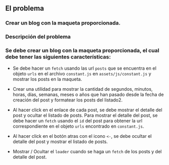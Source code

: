 ## El problema

### Crear un blog con la maqueta proporcionada.

### Descripción del problema

### Se debe crear un blog con la maqueta proporcionada, el cual debe tener las siguientes características:

- Se debe hacer un `fetch` usando las url `posts` que se encuentra en el objeto `urls` en el archivo `constant.js` en `assets/js/constant.js` y mostrar los posts en la maqueta.

- Crear una utilidad para mostrar la cantidad de segundos, minutos, horas, días, semanas, meses o años que han pasado desde la fecha de creación del post y formatear los posts del listado2.

- Al hacer click en el enlace de cada post, se debe mostrar el detalle del post y ocultar el listado de posts. Para mostrar el detalle del post, se debe hacer un `fetch` usando el `id` del post para obtener la url correspondiente en el objeto `urls` encontrado en `constant.js`.

- Al hacer click en el botón atras con el icono `<-`, se debe ocultar el detalle del post y mostrar el listado de posts.

- Mostrar / Ocultar el `loader` cuando se haga un `fetch` de los posts y del detalle del post.
